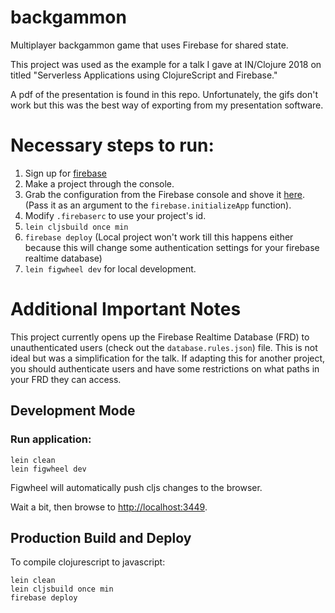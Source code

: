 # backgammon

Multiplayer backgammon game that uses Firebase for shared state.

This project was used as the example for a talk I gave at IN/Clojure 2018 on titled "Serverless Applications using ClojureScript and Firebase."

A pdf of the presentation is found in this repo. Unfortunately, the gifs don't work but this was the best way of exporting from my presentation software.

# Necessary steps to run:

1. Sign up for [firebase](firebase.com)
1. Make a project through the console.
1. Grab the configuration from the Firebase console and shove it [here](https://github.com/jakemcc/backgammon/blob/master/src/cljs/bg/firebase.cljs#L9-L14). (Pass it as an argument to the `firebase.initializeApp` function).
1. Modify `.firebaserc` to use your project's id.
1. `lein cljsbuild once min`
1. `firebase deploy` (Local project won't work till this happens either because this will change some authentication settings for your firebase realtime database)
1. `lein figwheel dev` for local development.

# Additional Important Notes

This project currently opens up the Firebase Realtime Database (FRD) to unauthenticated users (check out the `database.rules.json`) file. This is not ideal but was a simplification for the talk. If adapting this for another project, you should authenticate users and have some restrictions on what paths in your FRD they can access.

## Development Mode

### Run application:

```
lein clean
lein figwheel dev
```

Figwheel will automatically push cljs changes to the browser.

Wait a bit, then browse to [http://localhost:3449](http://localhost:3449).

## Production Build and Deploy


To compile clojurescript to javascript:

```
lein clean
lein cljsbuild once min
firebase deploy
```
